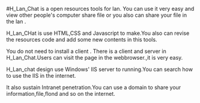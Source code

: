 #H_Lan_Chat is a open resources tools for lan.
You can use it very easy and view other people's computer share file
or you also can share your file in the lan .

H_Lan_CHat is use HTML,CSS and Javascript to make.You also can revise
the resources code and add some new contents in this tools.

You do not need to install a client . There is a client and server in 
H_Lan_Chat.Users can visit the page in the webbrowser.,it is very easy.

H_Lan_chat design use Windows' IIS server to running.You can search how
to use the IIS in the internet.

It also sustain Intranet penetration.You can use a domain to share your
information,file,flond and so on the internet.
